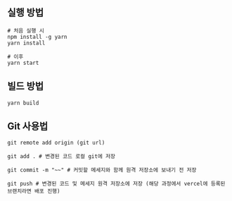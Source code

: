 ## 실행 방법

```shell
# 처음 실행 시
npm install -g yarn
yarn install

# 이후
yarn start
```

## 빌드 방법

```shell
yarn build
```

## Git 사용법

```shell
git remote add origin (git url)

git add . # 변경된 코드 로컬 git에 저장

git commit -m "~~" # 커밋할 메세지와 함께 원격 저장소에 보내기 전 저장

git push # 변경된 코드 및 메세지 원격 저장소에 저장 (해당 과정에서 vercel에 등록된 브랜치라면 배포 진행)

```
